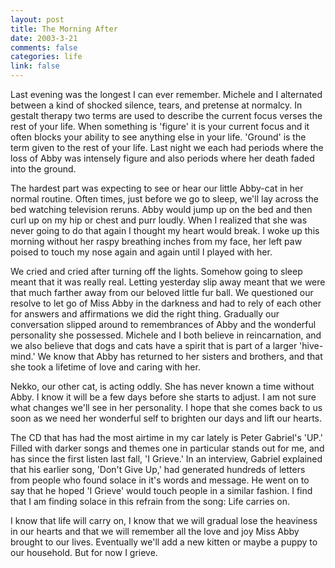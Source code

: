 ```yaml
--- 
layout: post
title: The Morning After
date: 2003-3-21
comments: false
categories: life
link: false
---
```

Last evening was the longest I can ever remember. Michele and I alternated between a kind of shocked silence, tears, and pretense at normalcy. In gestalt therapy two terms are used to describe the current focus verses the rest of your life. When something is 'figure' it is your current focus and it often blocks your ability to see anything else in your life. 'Ground' is the term given to the rest of your life. Last night we each had periods where the loss of Abby was intensely figure and also periods where her death faded into the ground.

The hardest part was expecting to see or hear our little Abby-cat in her normal routine. Often times, just before we go to sleep, we'll lay across the bed watching television reruns. Abby would jump up on the bed and then curl up on my hip or chest and purr loudly. When I realized that she was never going to do that again I thought my heart would break. I woke up this morning without her raspy breathing inches from my face, her left paw poised to touch my nose again and again until I played with her.

We cried and cried after turning off the lights. Somehow going to sleep meant that it was really real. Letting yesterday slip away meant that we were that much farther away from our beloved little fur ball. We questioned our resolve to let go of Miss Abby in the darkness and had to rely of each other for answers and affirmations we did the right thing. Gradually our conversation slipped around to remembrances of Abby and the wonderful personality she possessed. Michele and I both believe in reincarnation, and we also believe that dogs and cats have a spirit that is part of a larger 'hive-mind.' We know that Abby has returned to her sisters and brothers, and that she took a lifetime of love and caring with her.

Nekko, our other cat, is acting oddly. She has never known a time without Abby. I know it will be a few days before she starts to adjust. I am not sure what changes we'll see in her personality. I hope that she comes back to us soon as we need her wonderful self to brighten our days and lift our hearts.

The CD that has had the most airtime in my car lately is Peter Gabriel's 'UP.' Filled with darker songs and themes one in particular stands out for me, and has since the first listen last fall, 'I Grieve.' In an interview, Gabriel explained that his earlier song, 'Don't Give Up,' had generated hundreds of letters from people who found solace in it's words and message. He went on to say that he hoped 'I Grieve' would touch people in a similar fashion. I find that I am finding solace in this refrain from the song: Life carries on.

I know that life will carry on, I know that we will gradual lose the heaviness in our hearts and that we will remember all the love and joy Miss Abby brought to our lives. Eventually we'll add a new kitten or maybe a puppy to our household. But for now I grieve.
